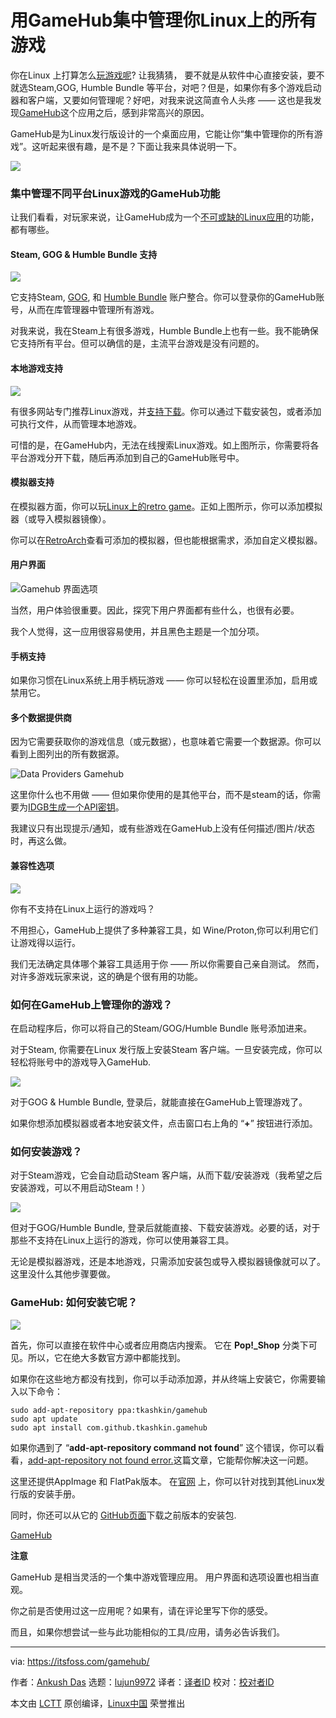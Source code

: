 [#]: collector: (lujun9972)
[#]: translator: (wenwensnow)
[#]: reviewer: ( )
[#]: publisher: ( )
[#]: url: ( )
[#]: subject: (Use GameHub to Manage All Your Linux Games in One Place)
[#]: via: (https://itsfoss.com/gamehub/)
[#]: author: (Ankush Das https://itsfoss.com/author/ankush/)

用GameHub集中管理你Linux上的所有游戏
======

你在Linux 上打算怎么[玩游戏呢][1]? 让我猜猜， 要不就是从软件中心直接安装，要不就选Steam,GOG, Humble Bundle 等平台，对吧？但是，如果你有多个游戏启动器和客户端，又要如何管理呢？好吧，对我来说这简直令人头疼 —— 这也是我发现[GameHub][2]这个应用之后，感到非常高兴的原因。

GameHub是为Linux发行版设计的一个桌面应用，它能让你“集中管理你的所有游戏”。这听起来很有趣，是不是？下面让我来具体说明一下。

![][3]
### 集中管理不同平台Linux游戏的GameHub功能

让我们看看，对玩家来说，让GameHub成为一个[不可或缺的Linux应用][4]的功能，都有哪些。

#### Steam, GOG &amp; Humble Bundle 支持
![][5]

它支持Steam, [GOG][6], 和 [Humble Bundle][7] 账户整合。你可以登录你的GameHub账号，从而在库管理器中管理所有游戏。

对我来说，我在Steam上有很多游戏，Humble Bundle上也有一些。我不能确保它支持所有平台。但可以确信的是，主流平台游戏是没有问题的。

#### 本地游戏支持
![][8]

有很多网站专门推荐Linux游戏，并[支持下载][9]。你可以通过下载安装包，或者添加可执行文件，从而管理本地游戏。

可惜的是，在GameHub内，无法在线搜索Linux游戏。如上图所示，你需要将各平台游戏分开下载，随后再添加到自己的GameHub账号中。

#### 模拟器支持

在模拟器方面，你可以玩[Linux上的retro game][10]。正如上图所示，你可以添加模拟器（或导入模拟器镜像）。

你可以在[RetroArch][11]查看可添加的模拟器，但也能根据需求，添加自定义模拟器。

#### 用户界面

![Gamehub 界面选项][12]

当然，用户体验很重要。因此，探究下用户界面都有些什么，也很有必要。

我个人觉得，这一应用很容易使用，并且黑色主题是一个加分项。

#### 手柄支持

如果你习惯在Linux系统上用手柄玩游戏 —— 你可以轻松在设置里添加，启用或禁用它。 

#### 多个数据提供商


因为它需要获取你的游戏信息（或元数据），也意味着它需要一个数据源。你可以看到上图列出的所有数据源。

![Data Providers Gamehub][13]

这里你什么也不用做 —— 但如果你使用的是其他平台，而不是steam的话，你需要为[IDGB生成一个API密钥][14]。

我建议只有出现提示/通知，或有些游戏在GameHub上没有任何描述/图片/状态时，再这么做。

#### 兼容性选项

![][15]

你有不支持在Linux上运行的游戏吗？

不用担心，GameHub上提供了多种兼容工具，如 Wine/Proton,你可以利用它们让游戏得以运行。

我们无法确定具体哪个兼容工具适用于你 ——  所以你需要自己亲自测试。 然而，对许多游戏玩家来说，这的确是个很有用的功能。

### 如何在GameHub上管理你的游戏？

在启动程序后，你可以将自己的Steam/GOG/Humble Bundle 账号添加进来。

对于Steam, 你需要在Linux 发行版上安装Steam 客户端。一旦安装完成，你可以轻松将账号中的游戏导入GameHub.


![][16]

对于GOG &amp; Humble Bundle, 登录后，就能直接在GameHub上管理游戏了。

如果你想添加模拟器或者本地安装文件，点击窗口右上角的 “**+**” 按钮进行添加。 


### 如何安装游戏？

对于Steam游戏，它会自动启动Steam 客户端，从而下载/安装游戏（我希望之后安装游戏，可以不用启动Steam！）

![][17]

但对于GOG/Humble Bundle, 登录后就能直接、下载安装游戏。必要的话，对于那些不支持在Linux上运行的游戏，你可以使用兼容工具。

无论是模拟器游戏，还是本地游戏，只需添加安装包或导入模拟器镜像就可以了。这里没什么其他步骤要做。

### GameHub: 如何安装它呢？

![][18]

首先，你可以直接在软件中心或者应用商店内搜索。 它在 **Pop!_Shop** 分类下可见。所以，它在绝大多数官方源中都能找到。

如果你在这些地方都没有找到，你可以手动添加源，并从终端上安装它，你需要输入以下命令：

```
sudo add-apt-repository ppa:tkashkin/gamehub
sudo apt update
sudo apt install com.github.tkashkin.gamehub
```

如果你遇到了 “**add-apt-repository command not found**” 这个错误，你可以看看，[add-apt-repository not found error.][19]这篇文章，它能帮你解决这一问题。

这里还提供AppImage 和 FlatPak版本。 在[官网][2] 上，你可以针对找到其他Linux发行版的安装手册。

同时，你还可以从它的 [GitHub页面][20]下载之前版本的安装包.

[GameHub][2]

**注意**

GameHub 是相当灵活的一个集中游戏管理应用。 用户界面和选项设置也相当直观。

你之前是否使用过这一应用呢？如果有，请在评论里写下你的感受。

而且，如果你想尝试一些与此功能相似的工具/应用，请务必告诉我们。

--------------------------------------------------------------------------------

via: https://itsfoss.com/gamehub/

作者：[Ankush Das][a]
选题：[lujun9972][b]
译者：[译者ID](https://github.com/译者ID)
校对：[校对者ID](https://github.com/校对者ID)

本文由 [LCTT](https://github.com/LCTT/TranslateProject) 原创编译，[Linux中国](https://linux.cn/) 荣誉推出

[a]: https://itsfoss.com/author/ankush/
[b]: https://github.com/lujun9972
[1]: https://itsfoss.com/linux-gaming-guide/
[2]: https://tkashkin.tk/projects/gamehub/
[3]: https://i2.wp.com/itsfoss.com/wp-content/uploads/2019/10/gamehub-home-1.png?ssl=1
[4]: https://itsfoss.com/essential-linux-applications/
[5]: https://i1.wp.com/itsfoss.com/wp-content/uploads/2019/10/gamehub-platform-support.png?ssl=1
[6]: https://www.gog.com/
[7]: https://www.humblebundle.com/monthly?partner=itsfoss
[8]: https://i0.wp.com/itsfoss.com/wp-content/uploads/2019/10/gamehub-native-installers.png?ssl=1
[9]: https://itsfoss.com/download-linux-games/
[10]: https://itsfoss.com/play-retro-games-linux/
[11]: https://www.retroarch.com/
[12]: https://i2.wp.com/itsfoss.com/wp-content/uploads/2019/10/gamehub-appearance.png?ssl=1
[13]: https://i0.wp.com/itsfoss.com/wp-content/uploads/2019/10/data-providers-gamehub.png?ssl=1
[14]: https://www.igdb.com/api
[15]: https://i2.wp.com/itsfoss.com/wp-content/uploads/2019/10/gamehub-windows-game.png?fit=800%2C569&ssl=1
[16]: https://i0.wp.com/itsfoss.com/wp-content/uploads/2019/10/gamehub-library.png?ssl=1
[17]: https://i2.wp.com/itsfoss.com/wp-content/uploads/2019/10/gamehub-compatibility-layer.png?ssl=1
[18]: https://i1.wp.com/itsfoss.com/wp-content/uploads/2019/10/gamehub-install.jpg?ssl=1
[19]: https://itsfoss.com/add-apt-repository-command-not-found/
[20]: https://github.com/tkashkin/GameHub/releases
